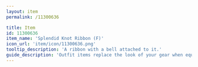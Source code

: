 ```yaml
---
layout: item
permalink: /11300636

title: Item
id: 11300636
item_name: 'Splendid Knot Ribbon (F)'
icon_url: 'item/icon/11300636.png'
tooltip_description: 'A ribbon with a bell attached to it.'
guide_description: 'Outfit items replace the look of your gear when equipped.'
---
```

